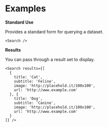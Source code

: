 # Examples

**Standard Use**

Provides a standard form for querying a dataset.

```
<Search />
```

**Results**

You can pass through a result set to display.

```
<Search results={[
  {
    title: 'Cat',
    subtitle: 'Feline',
    image: 'http://placehold.it/100x100',
    url: 'http://www.example.com'
  }, {
    title: 'Dog',
    subtitle: 'Canine',
    image: 'http://placehold.it/100x100',
    url: 'http://www.example.com'
  }
]} />
```

